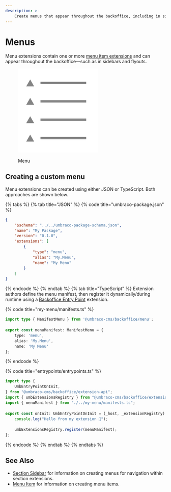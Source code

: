```yaml
---
description: >-
    Create menus that appear throughout the backoffice, including in sidebars and button flyouts.
---
```


# Menus

Menu extensions contain one or more [menu item extensions](menu-item.md) and can appear throughout the backoffice—such as in sidebars and flyouts.

<figure><img src="../../../.gitbook/assets/menu.png" alt="" width="250"><figcaption><p>Menu</p></figcaption></figure>

## Creating a custom menu

Menu extensions can be created using either JSON or TypeScript. Both approaches are shown below.

{% tabs %}
{% tab title="JSON" %}
{% code title="umbraco-package.json" %}
```json
{
    "$schema": "../../umbraco-package-schema.json",
    "name": "My Package",
    "version": "0.1.0",
    "extensions": [
        {
            "type": "menu",
            "alias": "My.Menu",
            "name": "My Menu"
        }
    ]
}
```
{% endcode %}
{% endtab %}
{% tab title="TypeScript" %}
Extension authors define the menu manifest, then register it dynamically/during runtime using a [Backoffice Entry Point](../../extending-overview/extension-types/backoffice-entry-point.md) extension.

{% code title="my-menu/manifests.ts" %}
```typescript
import type { ManifestMenu } from '@umbraco-cms/backoffice/menu';

export const menuManifest: ManifestMenu = {
    type: 'menu',
    alias: 'My.Menu',
    name: 'My Menu'
};
```
{% endcode %}

{% code title="entrypoints/entrypoints.ts" %}
```typescript
import type {
    UmbEntryPointOnInit,
} from "@umbraco-cms/backoffice/extension-api";
import { umbExtensionsRegistry } from "@umbraco-cms/backoffice/extension-registry";
import { menuManifest } from "./../my-menu/manifests.ts";

export const onInit: UmbEntryPointOnInit = (_host, _extensionRegistry) => {
    console.log("Hello from my extension 🎉");

    umbExtensionsRegistry.register(menuManifest);
};
```
{% endcode %}
{% endtab %}
{% endtabs %}

## See Also
* [Section Sidebar](sections/section-sidebar.md) for information on creating menus for navigation within section extensions.
* [Menu Item](menu-item.md) for information on creating menu items.
